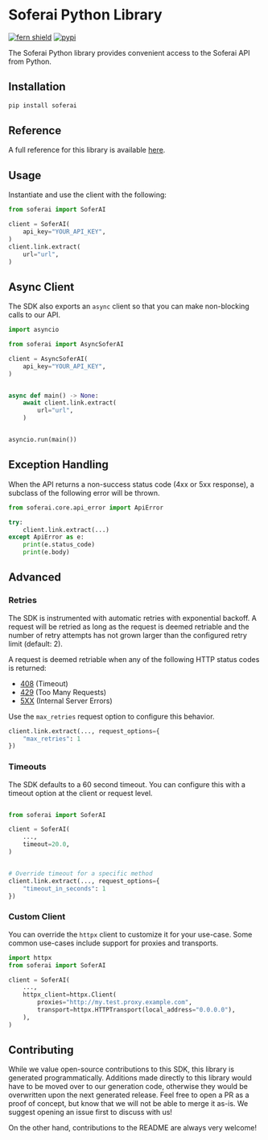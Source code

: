 # Soferai Python Library

[![fern shield](https://img.shields.io/badge/%F0%9F%8C%BF-Built%20with%20Fern-brightgreen)](https://buildwithfern.com?utm_source=github&utm_medium=github&utm_campaign=readme&utm_source=https%3A%2F%2Fgithub.com%2Fsoferai%2Fsoferai-py)
[![pypi](https://img.shields.io/pypi/v/soferai)](https://pypi.python.org/pypi/soferai)

The Soferai Python library provides convenient access to the Soferai API from Python.

## Installation

```sh
pip install soferai
```

## Reference

A full reference for this library is available [here](./reference.md).

## Usage

Instantiate and use the client with the following:

```python
from soferai import SoferAI

client = SoferAI(
    api_key="YOUR_API_KEY",
)
client.link.extract(
    url="url",
)
```

## Async Client

The SDK also exports an `async` client so that you can make non-blocking calls to our API.

```python
import asyncio

from soferai import AsyncSoferAI

client = AsyncSoferAI(
    api_key="YOUR_API_KEY",
)


async def main() -> None:
    await client.link.extract(
        url="url",
    )


asyncio.run(main())
```

## Exception Handling

When the API returns a non-success status code (4xx or 5xx response), a subclass of the following error
will be thrown.

```python
from soferai.core.api_error import ApiError

try:
    client.link.extract(...)
except ApiError as e:
    print(e.status_code)
    print(e.body)
```

## Advanced

### Retries

The SDK is instrumented with automatic retries with exponential backoff. A request will be retried as long
as the request is deemed retriable and the number of retry attempts has not grown larger than the configured
retry limit (default: 2).

A request is deemed retriable when any of the following HTTP status codes is returned:

- [408](https://developer.mozilla.org/en-US/docs/Web/HTTP/Status/408) (Timeout)
- [429](https://developer.mozilla.org/en-US/docs/Web/HTTP/Status/429) (Too Many Requests)
- [5XX](https://developer.mozilla.org/en-US/docs/Web/HTTP/Status/500) (Internal Server Errors)

Use the `max_retries` request option to configure this behavior.

```python
client.link.extract(..., request_options={
    "max_retries": 1
})
```

### Timeouts

The SDK defaults to a 60 second timeout. You can configure this with a timeout option at the client or request level.

```python

from soferai import SoferAI

client = SoferAI(
    ...,
    timeout=20.0,
)


# Override timeout for a specific method
client.link.extract(..., request_options={
    "timeout_in_seconds": 1
})
```

### Custom Client

You can override the `httpx` client to customize it for your use-case. Some common use-cases include support for proxies
and transports.
```python
import httpx
from soferai import SoferAI

client = SoferAI(
    ...,
    httpx_client=httpx.Client(
        proxies="http://my.test.proxy.example.com",
        transport=httpx.HTTPTransport(local_address="0.0.0.0"),
    ),
)
```

## Contributing

While we value open-source contributions to this SDK, this library is generated programmatically.
Additions made directly to this library would have to be moved over to our generation code,
otherwise they would be overwritten upon the next generated release. Feel free to open a PR as
a proof of concept, but know that we will not be able to merge it as-is. We suggest opening
an issue first to discuss with us!

On the other hand, contributions to the README are always very welcome!
